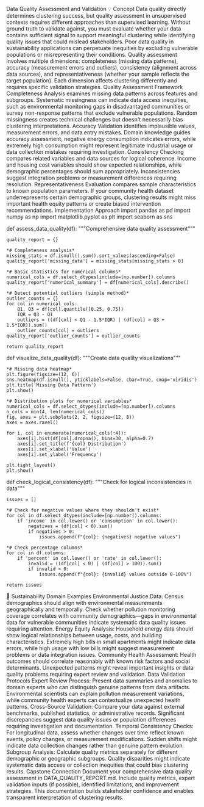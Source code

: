 Data Quality Assessment and Validation
💡 Concept
Data quality directly determines clustering success, but quality assessment in unsupervised contexts requires different approaches than supervised learning. Without ground truth to validate against, you must evaluate whether your data contains sufficient signal to support meaningful clustering while identifying quality issues that could mislead stakeholders. Poor data quality in sustainability applications can perpetuate inequities by excluding vulnerable populations or misrepresenting their conditions.
Quality assessment involves multiple dimensions: completeness (missing data patterns), accuracy (measurement errors and outliers), consistency (alignment across data sources), and representativeness (whether your sample reflects the target population). Each dimension affects clustering differently and requires specific validation strategies.
Quality Assessment Framework
Completeness Analysis examines missing data patterns across features and subgroups. Systematic missingness can indicate data access inequities, such as environmental monitoring gaps in disadvantaged communities or survey non-response patterns that exclude vulnerable populations. Random missingness creates technical challenges but doesn't necessarily bias clustering interpretations.
Accuracy Validation identifies implausible values, measurement errors, and data entry mistakes. Domain knowledge guides accuracy assessment, negative energy consumption indicates errors, while extremely high consumption might represent legitimate industrial usage or data collection mistakes requiring investigation.
Consistency Checking compares related variables and data sources for logical coherence. Income and housing cost variables should show expected relationships, while demographic percentages should sum appropriately. Inconsistencies suggest integration problems or measurement differences requiring resolution.
Representativeness Evaluation compares sample characteristics to known population parameters. If your community health dataset underrepresents certain demographic groups, clustering results might miss important health equity patterns or create biased intervention recommendations.
Implementation Approach
import pandas as pd
import numpy as np
import matplotlib.pyplot as plt
import seaborn as sns

def assess_data_quality(df):
    """Comprehensive data quality assessment"""
    
    quality_report = {}
    
    *# Completeness analysis*
    missing_stats = df.isnull().sum().sort_values(ascending=False)
    quality_report['missing_data'] = missing_stats[missing_stats > 0]
    
    *# Basic statistics for numerical columns*
    numerical_cols = df.select_dtypes(include=[np.number]).columns
    quality_report['numerical_summary'] = df[numerical_cols].describe()
    
    *# Detect potential outliers (simple method)*
    outlier_counts = {}
    for col in numerical_cols:
        Q1, Q3 = df[col].quantile([0.25, 0.75])
        IQR = Q3 - Q1
        outliers = ((df[col] < Q1 - 1.5*IQR) | (df[col] > Q3 + 1.5*IQR)).sum()
        outlier_counts[col] = outliers
    quality_report['outlier_counts'] = outlier_counts
    
    return quality_report

def visualize_data_quality(df):
    """Create data quality visualizations"""
    
    *# Missing data heatmap*
    plt.figure(figsize=(12, 6))
    sns.heatmap(df.isnull(), yticklabels=False, cbar=True, cmap='viridis')
    plt.title('Missing Data Pattern')
    plt.show()
    
    *# Distribution plots for numerical variables*
    numerical_cols = df.select_dtypes(include=[np.number]).columns
    n_cols = min(4, len(numerical_cols))
    fig, axes = plt.subplots(2, 2, figsize=(12, 8))
    axes = axes.ravel()
    
    for i, col in enumerate(numerical_cols[:4]):
        axes[i].hist(df[col].dropna(), bins=30, alpha=0.7)
        axes[i].set_title(f'{col} Distribution')
        axes[i].set_xlabel('Value')
        axes[i].set_ylabel('Frequency')
    
    plt.tight_layout()
    plt.show()

def check_logical_consistency(df):
    """Check for logical inconsistencies in data"""
    
    issues = []
    
    *# Check for negative values where they shouldn't exist*
    for col in df.select_dtypes(include=[np.number]).columns:
        if 'income' in col.lower() or 'consumption' in col.lower():
            negatives = (df[col] < 0).sum()
            if negatives > 0:
                issues.append(f"{col}: {negatives} negative values")
    
    *# Check percentage columns*
    for col in df.columns:
        if 'percent' in col.lower() or 'rate' in col.lower():
            invalid = ((df[col] < 0) | (df[col] > 100)).sum()
            if invalid > 0:
                issues.append(f"{col}: {invalid} values outside 0-100%")
    
    return issues
🌱 Sustainability Domain Examples
Environmental Justice Data: Census demographics should align with environmental measurements geographically and temporally. Check whether pollution monitoring coverage correlates with community demographics—gaps in environmental data for vulnerable communities indicate systematic data quality issues requiring attention.
Energy Equity Analysis: Household energy data should show logical relationships between usage, costs, and building characteristics. Extremely high bills in small apartments might indicate data errors, while high usage with low bills might suggest measurement problems or data integration issues.
Community Health Assessment: Health outcomes should correlate reasonably with known risk factors and social determinants. Unexpected patterns might reveal important insights or data quality problems requiring expert review and validation.
Data Validation Protocols
Expert Review Process: Present data summaries and anomalies to domain experts who can distinguish genuine patterns from data artifacts. Environmental scientists can explain pollution measurement variations, while community health experts can contextualize unexpected health patterns.
Cross-Source Validation: Compare your data against external benchmarks, published statistics, or administrative records. Significant discrepancies suggest data quality issues or population differences requiring investigation and documentation.
Temporal Consistency Checks: For longitudinal data, assess whether changes over time reflect known events, policy changes, or measurement modifications. Sudden shifts might indicate data collection changes rather than genuine pattern evolution.
Subgroup Analysis: Calculate quality metrics separately for different demographic or geographic subgroups. Quality disparities might indicate systematic data access or collection inequities that could bias clustering results.
Capstone Connection
Document your comprehensive data quality assessment in DATA_QUALITY_REPORT.md. Include quality metrics, expert validation inputs (if possible), identified limitations, and improvement strategies. This documentation builds stakeholder confidence and enables transparent interpretation of clustering results.
